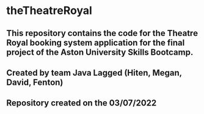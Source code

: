 # theTheatreRoyal

## This repository contains the code for the Theatre Royal booking system application for the final project of the Aston University Skills Bootcamp. 
## Created by team Java Lagged (Hiten, Megan, David, Fenton)
## Repository created on the 03/07/2022
